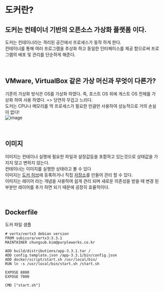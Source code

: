 # 도커란?

## 도커는 컨테이너 기반의 오픈소스 가상화 플랫폼 이다.

도커는 컨테이너라는 격리된 공간에서 프로세스가 동작 하게 한다.<br>
컨테이너를 통해 여러 프로그램을 추상화 하고 동일한 인터페이스를 제공 함으로써 프로그램의 배포 및 관리를 단순하게 해준다.<br>

<br>

## VMware, VirtualBox 같은 가상 머신과 무엇이 다른가?
기존의 가상화 방식은 OS를 가상화 하였다. 즉, 호스트 OS 위에 게스트 OS 전체를 가상화 하여 사용 하였다. => 당연히 무겁고 느리다.<br>
도커는 CPU나 메모리를 딱 프로세스가 필요한 만큼만 사용하여 성능적으로 거의 손실이 없다! <br>
![image](https://user-images.githubusercontent.com/41745717/118295400-c3928700-b516-11eb-8237-af95aae4c8b0.png)


<br>

## 이미지
이미지는 컨테이너 실행에 필요한 파일과 설정값등을 포함하고 있는것으로 상태값을 가지지 않고 변하지 않는다.<br>
컨테이너는 이미지를 실행한 상태라고 볼 수 있다<br>
이미지는 [도커 허브](https://hub.docker.com/)에 등록하거나 직접 [저장소](https://docs.docker.com/registry/)를 만들어 관리 할 수 있다.<br>
이미지는 레이어 라는 개념을 사용하여 쉽게 관리 되며 새로운 의존성을 받을 때 변경 된 부분만 레이어를 추가 하면 되기 때문에 굉장히 효율적이다.

<br>

## Dockerfile
도커 파일 샘플
```
# vertx/vertx3 debian version
FROM subicura/vertx3:3.3.1
MAINTAINER chungsub.kim@purpleworks.co.kr

ADD build/distributions/app-3.3.1.tar /
ADD config.template.json /app-3.3.1/bin/config.json
ADD docker/script/start.sh /usr/local/bin/
RUN ln -s /usr/local/bin/start.sh /start.sh

EXPOSE 8080
EXPOSE 7000

CMD ["start.sh"]
```